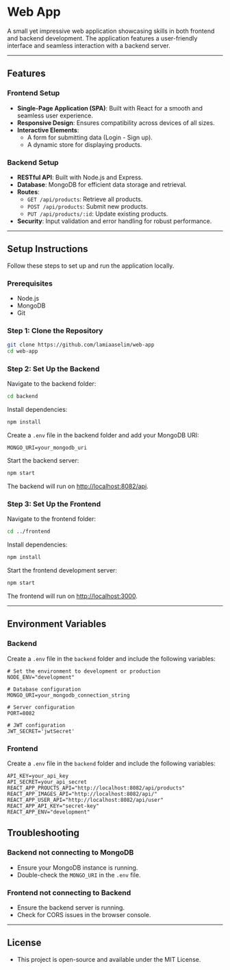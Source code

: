 # Web App

A small yet impressive web application showcasing skills in both frontend and backend development. The application features a user-friendly interface and seamless interaction with a backend server.

---

## Features

### Frontend Setup

- **Single-Page Application (SPA)**: Built with React for a smooth and seamless user experience.
- **Responsive Design**: Ensures compatibility across devices of all sizes.
- **Interactive Elements**:
  - A form for submitting data (Login - Sign up).
  - A dynamic store for displaying products.

### Backend Setup

- **RESTful API**: Built with Node.js and Express.
- **Database**: MongoDB for efficient data storage and retrieval.
- **Routes**:
  - `GET /api/products`: Retrieve all products.
  - `POST /api/products`: Submit new products.
  - `PUT /api/products/:id`: Update existing products.
- **Security**: Input validation and error handling for robust performance.

---

## Setup Instructions

Follow these steps to set up and run the application locally.

### Prerequisites

- Node.js
- MongoDB
- Git

### Step 1: Clone the Repository

```bash
git clone https://github.com/lamiaaselim/web-app
cd web-app
```

### Step 2: Set Up the Backend

Navigate to the backend folder:

```bash
cd backend
```

Install dependencies:

```bash
npm install
```

Create a `.env` file in the backend folder and add your MongoDB URI:

```plaintext
MONGO_URI=your_mongodb_uri
```

Start the backend server:

```bash
npm start
```

The backend will run on [http://localhost:8082/api](http://localhost:8082/api).

### Step 3: Set Up the Frontend

Navigate to the frontend folder:

```bash
cd ../frontend
```

Install dependencies:

```bash
npm install
```

Start the frontend development server:

```bash
npm start
```

The frontend will run on [http://localhost:3000](http://localhost:3000).

---

## Environment Variables

### Backend

Create a `.env` file in the `backend` folder and include the following variables:

```plaintext
# Set the environment to development or production
NODE_ENV="development"

# Database configuration
MONGO_URI=your_mongodb_connection_string

# Server configuration
PORT=8082

# JWT configuration
JWT_SECRET='jwtSecret'
```

### Frontend

Create a `.env` file in the `backend` folder and include the following variables:

```plaintext
API_KEY=your_api_key
API_SECRET=your_api_secret
REACT_APP_PROUCTS_API="http://localhost:8082/api/products"
REACT_APP_IMAGES_API="http://localhost:8082/api/"
REACT_APP_USER_API="http://localhost:8082/api/user"
REACT_APP_API_KEY="secret-key"
REACT_APP_ENV="development"
```

## Troubleshooting

### Backend not connecting to MongoDB

- Ensure your MongoDB instance is running.
- Double-check the `MONGO_URI` in the `.env` file.

### Frontend not connecting to Backend

- Ensure the backend server is running.
- Check for CORS issues in the browser console.

---

## License

- This project is open-source and available under the MIT License.
